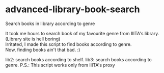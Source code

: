 # advanced-library-book-search
Search books in library according to genre
    
It took me hours to search book of my favourite genre from IIITA's library.    
(Library site is hell boring)     
Irritated, I made this script to find books according to genre.    
Now, finding books ain't that bad. :)    

lib2: search books according to shelf.
lib3: search books according to genre.
P.S.: This script works only from IIITA's proxy
